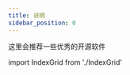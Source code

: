 ```yaml
---
title: 说明
sidebar_position: 0
---
```


这里会推荐一些优秀的开源软件

<IndexGrid />

import IndexGrid from './IndexGrid'
